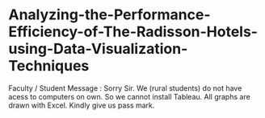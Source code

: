 # Analyzing-the-Performance-Efficiency-of-The-Radisson-Hotels-using-Data-Visualization-Techniques
Faculty / Student Message : Sorry Sir. We (rural students) do not have acess to computers on own. So we cannot install Tableau. All graphs are drawn with Excel. Kindly give us pass mark.
